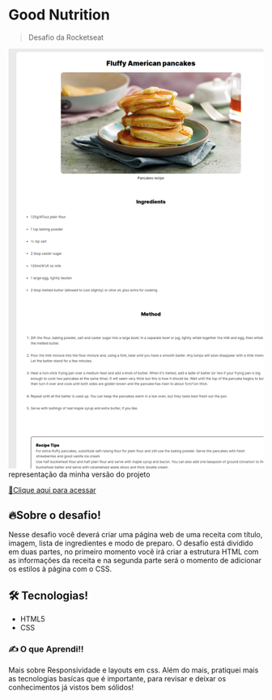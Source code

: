 # Good Nutrition
> Desafio da Rocketseat

![preview](.github/exemple.png)
representação da minha versão do projeto

[🔗Clique aqui para acessar](https://atilacsilva.github.io/Good-Nutrition) 

## 🔥Sobre o desafio!
Nesse desafio você deverá criar uma página web de uma receita com título, imagem, lista de ingredientes e modo de preparo.
O desafio está dividido em duas partes, no primeiro momento você irá criar a estrutura HTML com as informações da receita e na segunda parte será o momento de adicionar os estilos à página com o CSS.


## 🛠️ Tecnologias!
- HTML5
- CSS


### ✍️ O que Aprendi!!
Mais sobre Responsividade e layouts em css.
Além do mais, pratiquei mais as tecnologias basícas que é importante, para revisar e deixar os conhecimentos já vistos bem sólidos! 